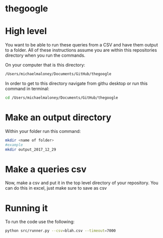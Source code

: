 # thegoogle

# High level

You want to be able to run these queries from a CSV and have them output to a folder. All of these instructions assume you are
within this repositories directory when you run the commands.

On your computer that is this directory:

```sh
/Users/michaelmaloney/Documents/GitHub/thegoogle
```

In order to get to this directory navigate from githu desktop or run this command in terminal:

```sh
cd /Users/michaelmaloney/Documents/GitHub/thegoogle
```

# Make an output directory

Within your folder run this command:

```sh
mkdir <name of folder>
#example
mkdir output_2017_12_29
```

# Make a queries csv

Now, make a csv and put it in the top level directory of your repository. You can do this in excel, just make sure to save as csv

# Running it

To run the code use the following:

```sh
python src/runner.py --csv=blah.csv --timeout=7000
```
